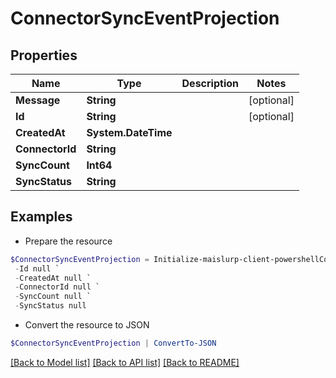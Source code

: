 # ConnectorSyncEventProjection
## Properties

Name | Type | Description | Notes
------------ | ------------- | ------------- | -------------
**Message** | **String** |  | [optional] 
**Id** | **String** |  | [optional] 
**CreatedAt** | **System.DateTime** |  | 
**ConnectorId** | **String** |  | 
**SyncCount** | **Int64** |  | 
**SyncStatus** | **String** |  | 

## Examples

- Prepare the resource
```powershell
$ConnectorSyncEventProjection = Initialize-maislurp-client-powershellConnectorSyncEventProjection  -Message null `
 -Id null `
 -CreatedAt null `
 -ConnectorId null `
 -SyncCount null `
 -SyncStatus null
```

- Convert the resource to JSON
```powershell
$ConnectorSyncEventProjection | ConvertTo-JSON
```

[[Back to Model list]](../README#documentation-for-models) [[Back to API list]](../README#documentation-for-api-endpoints) [[Back to README]](../README)

